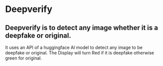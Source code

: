 # Deepverify
## Deepverify is to detect any image whether it is a deepfake or original.
It uses an API of a huggingface AI model to detect any image to be deepfake or original. The Display will turn Red if it is deepfake otherwise green for original. 
